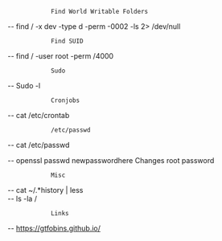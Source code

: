 				Find World Writable Folders
-- find / -x dev -type d -perm -0002 -ls 2> /dev/null


				Find SUID
-- find / -user root -perm /4000

				Sudo
-- Sudo -l

				Cronjobs
-- cat /etc/crontab								

				/etc/passwd
-- cat /etc/passwd

-- openssl passwd newpasswordhere		Changes root password

				Misc
-- cat ~/.*history | less						
-- ls -la /									

				Links
-- https://gtfobins.github.io/
